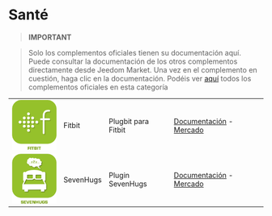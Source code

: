 
# Santé


>**IMPORTANT**

>Solo los complementos oficiales tienen su documentación aquí. Puede consultar la documentación de los otros complementos directamente desde Jeedom Market. Una vez en el complemento en cuestión, haga clic en la documentación.
>Podéis ver [aquí](https://market.jeedom.com/index.php?v=d&p=market&type=plugin&categorie=health) todos los complementos oficiales en esta categoría


| | | | |
|--- | --- | --- | ---|
|<img src="fitbit/fitbit_icon.png" class="pluginLogo" width="100" />|Fitbit|Plugbit para Fitbit|[Documentación](fitbit/index.md) - [Mercado](https://market.jeedom.com/index.php?v=d&p=market_display&id=1018)|
|<img src="sevenhugs/sevenhugs_icon.png" class="pluginLogo" width="100" />|SevenHugs|Plugin SevenHugs|[Documentación](sevenhugs/index.md) - [Mercado](https://market.jeedom.com/index.php?v=d&p=market_display&id=2492)|
